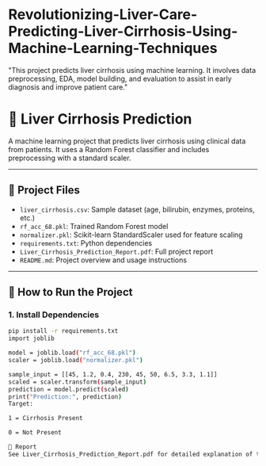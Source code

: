 # Revolutionizing-Liver-Care-Predicting-Liver-Cirrhosis-Using-Machine-Learning-Techniques
"This project predicts liver cirrhosis using machine learning. It involves data preprocessing, EDA, model building, and evaluation to assist in early diagnosis and improve patient care."
# 🧬 Liver Cirrhosis Prediction

A machine learning project that predicts liver cirrhosis using clinical data from patients. It uses a Random Forest classifier and includes preprocessing with a standard scaler.

---

## 📁 Project Files

- `liver_cirrhosis.csv`: Sample dataset (age, bilirubin, enzymes, proteins, etc.)
- `rf_acc_68.pkl`: Trained Random Forest model
- `normalizer.pkl`: Scikit-learn StandardScaler used for feature scaling
- `requirements.txt`: Python dependencies
- `Liver_Cirrhosis_Prediction_Report.pdf`: Full project report
- `README.md`: Project overview and usage instructions

---

## 🚀 How to Run the Project

### 1. Install Dependencies

```bash
pip install -r requirements.txt
import joblib

model = joblib.load("rf_acc_68.pkl")
scaler = joblib.load("normalizer.pkl")

sample_input = [[45, 1.2, 0.4, 230, 45, 50, 6.5, 3.3, 1.1]]
scaled = scaler.transform(sample_input)
prediction = model.predict(scaled)
print("Prediction:", prediction)
Target:

1 = Cirrhosis Present

0 = Not Present

📄 Report
See Liver_Cirrhosis_Prediction_Report.pdf for detailed explanation of the project.

